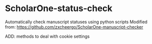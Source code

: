 # ScholarOne-status-check
Automatically check manuscript statuses using python scripts
Modified from:
https://github.com/zxcheergo/ScholarOne-manuscript-checker

ADD: methods to deal with cookie settings
